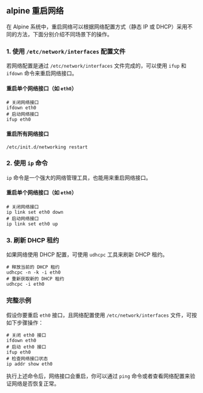 ## alpine 重启网络
在 Alpine 系统中，重启网络可以根据网络配置方式（静态 IP 或 DHCP）采用不同的方法，下面分别介绍不同场景下的操作。

### 1. 使用 `/etc/network/interfaces` 配置文件
若网络配置是通过 `/etc/network/interfaces` 文件完成的，可以使用 `ifup` 和 `ifdown` 命令来重启网络接口。

#### 重启单个网络接口（如 `eth0`）
```shellscript
# 关闭网络接口
ifdown eth0
# 启动网络接口
ifup eth0
```

#### 重启所有网络接口
```shellscript
/etc/init.d/networking restart
```

### 2. 使用 `ip` 命令
`ip` 命令是一个强大的网络管理工具，也能用来重启网络接口。

#### 重启单个网络接口（如 `eth0`）
```shellscript
# 关闭网络接口
ip link set eth0 down
# 启动网络接口
ip link set eth0 up
```

### 3. 刷新 DHCP 租约
如果网络使用 DHCP 配置，可使用 `udhcpc` 工具来刷新 DHCP 租约。

```shellscript
# 释放当前的 DHCP 租约
udhcpc -n -k -i eth0
# 重新获取新的 DHCP 租约
udhcpc -i eth0
```

### 完整示例
假设你要重启 `eth0` 接口，且网络配置使用 `/etc/network/interfaces` 文件，可按如下步骤操作：
```shellscript
# 关闭 eth0 接口
ifdown eth0
# 启动 eth0 接口
ifup eth0
# 检查网络接口状态
ip addr show eth0
```

执行上述命令后，网络接口会重启，你可以通过 `ping` 命令或者查看网络配置来验证网络是否恢复正常。 